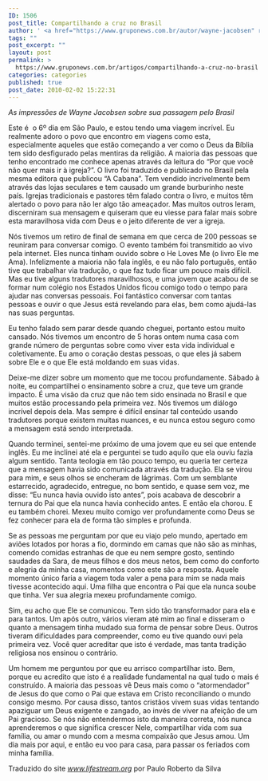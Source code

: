```yaml
---
ID: 1506
post_title: Compartilhando a cruz no Brasil
author: ' <a href="https://www.gruponews.com.br/autor/wayne-jacobsen" rel="tag">Wayne Jacobsen</a>'
tags: ""
post_excerpt: ""
layout: post
permalink: >
  https://www.gruponews.com.br/artigos/compartilhando-a-cruz-no-brasil
categories: categories
published: true
post_date: 2010-02-02 15:22:31
---
```

<em>As impressões de Wayne Jacobsen sobre sua passagem pelo Brasil</em>

Este é  o 6º dia em São Paulo, e estou tendo uma viagem incrível. Eu realmente adoro o povo que encontro em viagens como esta, especialmente aqueles que estão começando a ver como o Deus da Bíblia tem sido desfigurado pelas mentiras da religião. A maioria das pessoas que tenho encontrado me conhece apenas através da leitura do “Por que você não quer mais ir à igreja?”. O livro foi traduzido e publicado no Brasil pela mesma editora que publicou “A Cabana”. Tem vendido incrivelmente bem através das lojas seculares e tem causado um grande burburinho neste país. Igrejas tradicionais e pastores têm falado contra o livro, e muitos têm alertado o povo para não ler algo tão ameaçador. Mas muitos outros leram, discerniram sua mensagem e quiseram que eu viesse para falar mais sobre esta maravilhosa vida com Deus e o jeito diferente de ver a igreja.

Nós tivemos um retiro de final de semana em que cerca de 200 pessoas se reuniram para conversar comigo. O evento também foi transmitido ao vivo pela internet. Eles nunca tinham ouvido sobre o He Loves Me (o livro Ele me Ama). Infelizmente a maioria não fala inglês, e eu não falo português, então tive que trabalhar via tradução, o que faz tudo ficar um pouco mais difícil. Mas eu tive alguns tradutores maravilhosos, e uma jovem que acabou de se formar num colégio nos Estados Unidos ficou comigo todo o tempo para ajudar nas conversas pessoais. Foi fantástico conversar com tantas pessoas e ouvir o que Jesus está revelando para elas, bem como ajudá-las nas suas perguntas.

Eu tenho falado sem parar desde quando cheguei, portanto estou muito cansado. Nós tivemos um encontro de 5 horas ontem numa casa com grande número de perguntas sobre como viver esta vida individual e coletivamente. Eu amo o coração destas pessoas, o que eles já sabem sobre Ele e o que Ele está moldando em suas vidas.

Deixe-me dizer sobre um momento que me tocou profundamente. Sábado à noite, eu compartilhei o ensinamento sobre a cruz, que teve um grande impacto. É uma visão da cruz que não tem sido ensinada no Brasil e que muitos estão processando pela primeira vez. Nós tivemos um diálogo incrível depois dela. Mas sempre é difícil ensinar tal conteúdo usando tradutores porque existem muitas nuances, e eu nunca estou seguro como a mensagem está sendo interpretada.

Quando terminei, sentei-me próximo de uma jovem que eu sei que entende inglês. Eu me inclinei até ela e perguntei se tudo aquilo que ela ouviu fazia algum sentido. Tanta teologia em tão pouco tempo, eu queria ter certeza que a mensagem havia sido comunicada através da tradução. Ela se virou para mim, e seus olhos se encheram de lágrimas. Com um semblante estarrecido, agradecido, entregue, no bom sentido, e quase sem voz, me disse: “Eu nunca havia ouvido isto antes”, pois acabava de descobrir a ternura do Pai que ela nunca havia conhecido antes. E então ela chorou. E eu também chorei. Mexeu muito comigo ver profundamente como Deus se fez conhecer para ela de forma tão simples e profunda.

Se as pessoas me perguntam por que eu viajo pelo mundo, apertado em aviões lotados por horas a fio, dormindo em camas que não são as minhas, comendo comidas estranhas de que eu nem sempre gosto, sentindo saudades da Sara, de meus filhos e dos meus netos, bem como do conforto e alegria da minha casa, momentos como este são a resposta. Aquele momento único faria a viagem toda valer a pena para mim se nada mais tivesse acontecido aqui. Uma filha que encontra o Pai que ela nunca soube que tinha. Ver sua alegria mexeu profundamente comigo.

Sim, eu acho que Ele se comunicou. Tem sido tão transformador para ela e para tantos. Um após outro, vários vieram até mim ao final e disseram o quanto a mensagem tinha mudado sua forma de pensar sobre Deus. Outros tiveram dificuldades para compreender, como eu tive quando ouvi pela primeira vez. Você quer acreditar que isto é verdade, mas tanta tradição religiosa nos ensinou o contrário.

Um homem me perguntou por que eu arrisco compartilhar isto. Bem, porque eu acredito que isto é a realidade fundamental na qual tudo o mais é construído. A maioria das pessoas vê Deus mais como o “atormendador” de Jesus do que como o Pai que estava em Cristo reconciliando o mundo consigo mesmo. Por causa disso, tantos cristãos vivem suas vidas tentando apaziguar um Deus exigente e zangado, ao invés de viver na afeição de um Pai gracioso. Se nós não entendermos isto da maneira correta, nós nunca aprenderemos o que significa crescer Nele, compartilhar vida com sua família, ou amar o mundo com a mesma compaixão que Jesus amou. Um dia mais por aqui, e então eu voo para casa, para passar os feriados com minha família.

Traduzido do site <em>www.lifestream.org</em> por Paulo Roberto da Silva